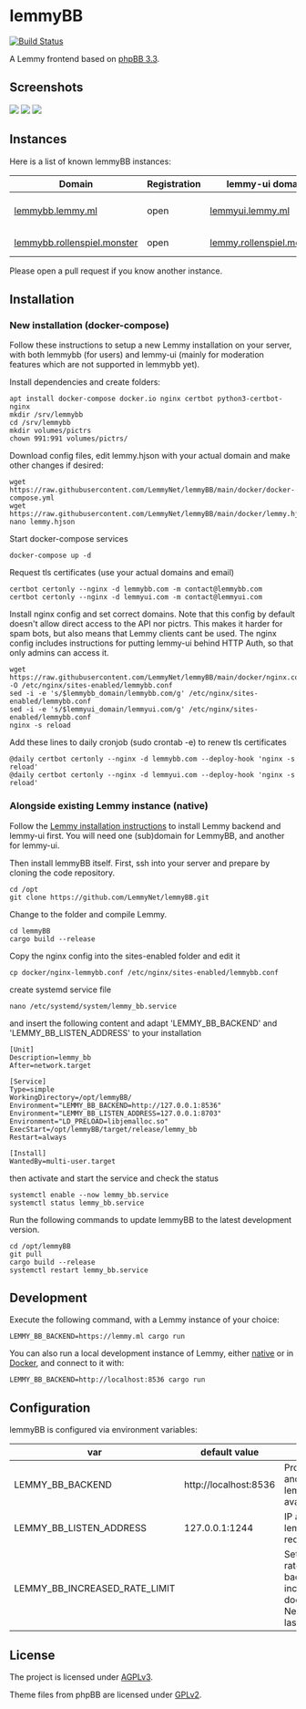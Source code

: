 # lemmyBB

[![Build Status](https://cloud.drone.io/api/badges/LemmyNet/lemmyBB/status.svg)](https://cloud.drone.io/LemmyNet/lemmyBB)

A Lemmy frontend based on [phpBB 3.3](https://www.phpbb.com/).

## Screenshots

![](./screenshots/lemmybb_1.png)
![](./screenshots/lemmybb_2.png)
![](./screenshots/lemmybb_3.png)

## Instances

Here is a list of known lemmyBB instances:

| Domain                                                             | Registration | lemmy-ui domain                                                | Notes                   |
|--------------------------------------------------------------------|--------------|----------------------------------------------------------------|-------------------------|
| [lemmybb.lemmy.ml](https://lemmybb.lemmy.ml/)                      | open         | [lemmyui.lemmy.ml](https://lemmyui.lemmy.ml/)                  | developer test instance |
| [lemmybb.rollenspiel.monster](https://lemmybb.rollenspiel.monster) | open         | [lemmy.rollenspiel.monster](https://lemmy.rollenspiel.monster) | topic role play         |

Please open a pull request if you know another instance.

## Installation

### New installation (docker-compose)

Follow these instructions to setup a new Lemmy installation on your server, with both lemmybb (for users) and lemmy-ui (mainly for moderation features which are not supported in lemmybb yet). 

Install dependencies and create folders:
```
apt install docker-compose docker.io nginx certbot python3-certbot-nginx
mkdir /srv/lemmybb
cd /srv/lemmybb
mkdir volumes/pictrs
chown 991:991 volumes/pictrs/
```

Download config files, edit lemmy.hjson with your actual domain and make other changes if desired:
```
wget https://raw.githubusercontent.com/LemmyNet/lemmyBB/main/docker/docker-compose.yml
wget https://raw.githubusercontent.com/LemmyNet/lemmyBB/main/docker/lemmy.hjson
nano lemmy.hjson 
```

Start docker-compose services 
```
docker-compose up -d
```

Request tls certificates (use your actual domains and email)
```
certbot certonly --nginx -d lemmybb.com -m contact@lemmybb.com
certbot certonly --nginx -d lemmyui.com -m contact@lemmyui.com
```

Install nginx config and set correct domains. Note that this config by default doesn't allow direct access to the API nor pictrs. This makes it harder for spam bots, but also means that Lemmy clients cant be used. The nginx config includes instructions for putting lemmy-ui behind HTTP Auth, so that only admins can access it.
```
wget https://raw.githubusercontent.com/LemmyNet/lemmyBB/main/docker/nginx.conf -O /etc/nginx/sites-enabled/lemmybb.conf
sed -i -e 's/$lemmybb_domain/lemmybb.com/g' /etc/nginx/sites-enabled/lemmybb.conf
sed -i -e 's/$lemmyui_domain/lemmyui.com/g' /etc/nginx/sites-enabled/lemmybb.conf
nginx -s reload
```

Add these lines to daily cronjob (sudo crontab -e) to renew tls certificates
```
@daily certbot certonly --nginx -d lemmybb.com --deploy-hook 'nginx -s reload'
@daily certbot certonly --nginx -d lemmyui.com --deploy-hook 'nginx -s reload'
```

### Alongside existing Lemmy instance (native)

Follow the [Lemmy installation instructions](https://join-lemmy.org/docs/en/administration/administration.html) to install Lemmy backend and lemmy-ui first. You will need one (sub)domain for LemmyBB, and another for lemmy-ui.

Then install lemmyBB itself. First, ssh into your server and prepare by cloning the code repository.
```
cd /opt
git clone https://github.com/LemmyNet/lemmyBB.git
```

Change to the folder and compile Lemmy.
```
cd lemmyBB
cargo build --release
```

Copy the nginx config into the sites-enabled folder and edit it
```
cp docker/nginx-lemmybb.conf /etc/nginx/sites-enabled/lemmybb.conf
```

create systemd service file
```
nano /etc/systemd/system/lemmy_bb.service
```

and insert the following content and adapt 'LEMMY_BB_BACKEND' and 'LEMMY_BB_LISTEN_ADDRESS' to your installation
```
[Unit]
Description=lemmy_bb
After=network.target

[Service]
Type=simple
WorkingDirectory=/opt/lemmyBB/
Environment="LEMMY_BB_BACKEND=http://127.0.0.1:8536"
Environment="LEMMY_BB_LISTEN_ADDRESS=127.0.0.1:8703"
Environment="LD_PRELOAD=libjemalloc.so"
ExecStart=/opt/lemmyBB/target/release/lemmy_bb
Restart=always

[Install]
WantedBy=multi-user.target
```

then activate and start the service and check the status
```
systemctl enable --now lemmy_bb.service
systemctl status lemmy_bb.service
```

Run the following commands to update lemmyBB to the latest development version.
```
cd /opt/lemmyBB
git pull
cargo build --release
systemctl restart lemmy_bb.service
```

## Development

Execute the following command, with a Lemmy instance of your choice:
```
LEMMY_BB_BACKEND=https://lemmy.ml cargo run
```

You can also run a local development instance of Lemmy, either [native](https://join-lemmy.org/docs/en/contributing/local_development.html) or in [Docker](https://join-lemmy.org/docs/en/contributing/docker_development.html), and connect to it with:

```
LEMMY_BB_BACKEND=http://localhost:8536 cargo run
```

## Configuration

lemmyBB is configured via environment variables:

| var                           | default value         | description                                                                                                                |
|-------------------------------|-----------------------|----------------------------------------------------------------------------------------------------------------------------|
| LEMMY_BB_BACKEND              | http://localhost:8536 | Protocol, hostname and port where lemmy backend is available                                                               |
| LEMMY_BB_LISTEN_ADDRESS       | 127.0.0.1:1244        | IP and port where lemmyBB listens for requests                                                                             |
| LEMMY_BB_INCREASED_RATE_LIMIT |                       | Set this variable if rate limits of Lemmy backend are increased as in docker/lemmy.hjson. Necessary to render last replies |

## License

The project is licensed under [AGPLv3](LICENSE).

Theme files from phpBB are licensed under [GPLv2](https://www.phpbb.com/downloads/license).
